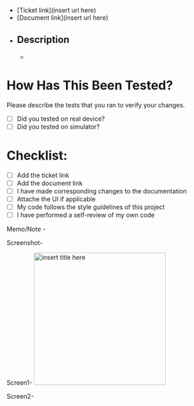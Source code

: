 - [Ticket link](insert url here)
- [Document link](insert url here)
- Description
  - 
  - 
  
# How Has This Been Tested?
Please describe the tests that you ran to verify your changes.
- [ ]  Did you tested on real device?
- [ ]  Did you tested on simulator?

# Checklist:
- [ ] Add the ticket link
- [ ] Add the document link
- [ ] I have made corresponding changes to the documentation
- [ ] Attache the UI if applicable
- [ ] My code follows the style guidelines of this project
- [ ] I have performed a self-review of my own code

Memo/Note -  

Screenshot-

Screen1-
<img src="insert url here" alt="insert title here" width="300" >

Screen2-
